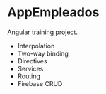 # AppEmpleados
Angular training project.
* Interpolation
* Two-way binding
* Directives
* Services
* Routing
* Firebase CRUD

